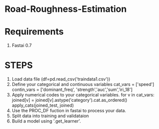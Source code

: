 # Road-Roughness-Estimation

# Requirements 
1. Fastai 0.7

# STEPS
1. Load data file (df=pd.read_csv('traindata1.csv'))
2. Define your categorical and continuous variables
	cat_vars = ['speed']
	contin_vars = ['dominant_freq', 'strength','auc','sum','iri_18']
3. Apply numerical codes to your categorical variables. 
	for v in cat_vars: joined[v] = joined[v].astype('category').cat.as_ordered()
	apply_cats(joined_test, joined)
4. Use the PROC_DF fuction in fastai to process your data.
5. Split data into training and validataion  
6. Build a model using '.get_learner'.
